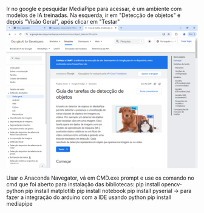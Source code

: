 Ir no google e pesquidar MediaPipe para acessar, é um ambiente com modelos de IA treinadas.
Na esquerda, ir em "Detecção de objetos" e depois "Visão Geral", após clicar em "Testar"
<img src="assets/img/MediaPipe.png">


Usar o Anaconda Navegator, vá em CMD.exe prompt e use os comando no cmd que foi aberto para instalação das bibliotecas:
pip install opencv-python
pip install matplotlib
pip install notebook
pip install pyserial -> para fazer a integração do arduino com a IDE usando python 
pip install mediapipe